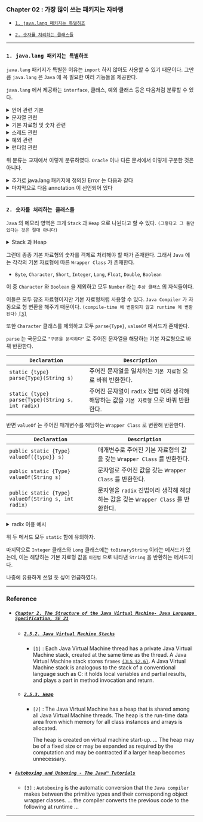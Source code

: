 
### Chapter 02 : 가장 많이 쓰는 패키지는 자바랭

- [`1. java.lang 패키지는 특별하죠`](#1-javalang-패키지는-특별하죠)

- [`2. 숫자를 처리하는 클래스들`](#2-숫자를-처리하는-클래스들)

---

### `1. java.lang 패키지는 특별하죠`

`java.lang` 패키지가 특별한 이유는 `import` 하지 않아도 사용할 수 있기 때문이다. 그만큼 `java.lang` 은 `Java` 에 꼭 필요한 여러 기능들을 제공한다.

`java.lang` 에서 제공하는 `interface`, 클래스, 예외 클래스 등은 다음처럼 분류할 수 있다.


<details><summary> 언어 관련 기본</summary>

|`Type`|`Subjects`|
|---|---|
|`interface`|`Cloneable`, `Comparable`, `Iterable`, `Readable`|
|`class`|`Class`, `ClassLoader`, `Compiler`, `Enum`, `Object`, `pacakge`, `SecurityManager`, `StackTraceElement`, `System`, `Void`|
|`Exception` or `Error`|`ArrayIndexOutOfBoundsException`, `ArrayStoreException`, `ClassCastException`, `ClassNotFoundException`, `CloneNotSupportedException`, `EnumConstantNotPresentException`, `IllegalAccessException`, `IllegalArgumentException`, `IndexOutOfBoundsException`, `InstantiationException`, `NegativeArraySizeException`, `NoSuchFieldException`, `NoSuchMethodException`, `NullPointerException`, `RuntimeException`, `SecurityException`, `TypeNotPresentException`, `UnsupportedOperationException`|

</details>


<details><summary> 문자열 관련</summary>

|`Type`|`Subjects`|
|---|---|
|`interface`|`Appendable`, **<ins>`CharSequence`</ins>** |
|`class`|**<ins>`String`</ins>**, **<ins>`StringBuffer`</ins>**, **<ins>`StringBuilder`</ins>**|
|`Exception` or `Error`|`StringIndexOutOfBoundsException`|

</details>


<details><summary> 기본 자료형 및 숫자 관련</summary>

|`Type`|`Subjects`|
|---|---|
|`class`|**<ins>`Boolean`</ins>**, **<ins>`Byte`</ins>**, **<ins>`Character`</ins>**, `Character.Subset`, `Character.UnicodeBlock`, **<ins>`Double`</ins>**, **<ins>`Float`</ins>**, **<ins>`Integer`</ins>**, **<ins>`Long`</ins>**, **<ins>`Math`</ins>**, **<ins>`Bynber`</ins>**, **<ins>`Short`</ins>**, `StrictMath`|
|`Exception` or `Error`|`ArithmeticException`, `NumberFormatException`|

</details>


<details><summary> 스레드 관련</summary>

|`Type`|`Subjects`|
|---|---|
|`interface`|**<ins>`Runnable`</ins>**, `Thread.UncaughtExceptionHandler`|
|`class`|`InheritableThreadLocal`, **<ins>`Thread`</ins>**, **<ins>`ThreadGroup`</ins>**, **<ins>`ThreadLocal`</ins>**, `Thread.Sate` `(Enum 타입임)`|
|`Exception` or `Error`|`illegalMonitorStateException`, `IllegalThreadStateException`, `InterruptedException`|

</details>


<details><summary> 예외 관련</summary>

|`Type`|`Subjects`|
|---|---|
|`class`|`Throwable`|
|`Exception` or `Error`|`Exception`|

</details>


<details><summary> 런타임 관련</summary>

|`Type`|`Subjects`|
|---|---|
|`class`|`Process`, `ProcessBuilder`, `Runtime`, `RuntimePermission`|
|`Exception` or `Error`|`IllegalStateException`|

</details>

위 분류는 교재에서 이렇게 분류하였다. `Oracle` 이나 다른 문서에서 이렇게 구분한 것은 아니다.

<details><summary> 추가로 java.lang 패키지에 정의된 Error 는 다음과 같다</summary>

- `AbstractMethodError`, `AssertionError`, `ClassCircularityError`, `ClassFormatError`, `Error`, `ExceptionInInitializerError`, `IllegalAccessError`, `IncompatibleClassChangeError`, `InstantiationError`, `InternalError`, `LinkageError`, `NoClassDeffoundError`, `NoSuchFieldError`, `NoSuchMethodError`, `OutOfMemoryError`, `StackOverflowError`, `ThreadDeath`, `UnknownError`, `UnsatisfiedLinkError`, `UnsupportedClassVersionError`, `VerifyError`, `VirtualMachineError`

위 에러는 그렇게 접할 일은 없지만 `OutOfMemoryError` `(OOME)` 와 `StackOverflowError` 정도는 알고 있어야 한다.

`Java` 는 가상 머신에서 메모리를 관리하지만, 프로그램을 잘못 작성하거나 설정이 제대로 되어 있지 않은 경우에는 이러한 에러가 발생할 수 있다.

`StackOverflowError` 는 호출된 메서드의 깊이가 너무 깊을 때 발생한다. `Java` 는 `Stack` 영역에 어떤 메서드가 어느 메서드를 호출했는지에 대한 정보를 관리하기 때문이다.

대표적인 재귀 메서드를 잘못 작성하였을 때 `StackOverflowError` 가 발생한다.

</details>


<details><summary> 마지막으로 다음 annotation 이 선언되어 있다</summary>

- `Deprecated`, `FunctionalInterface`, `Override`, `SafeVarargs`, `SuppressWarnings`

</details>

---

### `2. 숫자를 처리하는 클래스들`

`Java` 의 메모리 영역은 크게 `Stack` 과 `Heap` 으로 나뉜다고 할 수 있다. `(그렇다고 그 둘만 있다는 것은 절대 아니다)`

<details><summary> Stack 과 Heap</summary>

`JLS` 에 따르면 `Stack` 에는 `C` 처럼 지역 변수와 부분 변수를 저장하고, 메서드 호출 및 반환에 관련된 역할을 한다. `Stack` 은 스레드가 생성될 때마다 생성되어 각 스레드마다 독립적인 `Stack` 을 갖는다. [`[1]`](#252-java-virtual-machine-stacks)


반면 `Heap` 은 스레드 간 공유될 수 있으며 클래스 인스턴스와 배열 같은 것들이 저장된다. `Heap` 은 가상 머신이 시작될 때 생성되며, 그 크기는 고정되거나 `(필요에 의해)` 확장 또는 축소될 수 있다. [`[2]`](#253-heap)

</details>

그런데 종종 기본 자료형의 숫자를 객체로 처리해야 할 때가 존재한다. 그래서 `Java` 에는 각각의 기본 자료형에 따른 `Wrapper Class` 가 존재한다.

- `Byte`, `Character`, `Short`, `Integer`, `Long`, `Float`, `Double`, `Boolean`

이 중 `Character` 와 `Boolean` 을 제외하고 모두 `Number` 라는 `추상 클래스` 의 자식들이다.

이들은 모두 참조 자료형이지만 기본 자료형처럼 사용할 수 있다. `Java Compiler` 가 자동으로 형 변환을 해주기 때문이다. `(compile-time 에 변환되지 않고 runtime 에 변환된다)` [`[3]`](#autoboxing-and-unboxing---the-java™-tutorials)

또한 `Character` 클래스를 제외하고 모두 `parse{Type}`, `valueOf` 메서드가 존재한다.

`parse` 는 국문으로 `"구문을 분석하다"` 로 주어진 문자열을 해당하는 기본 자료형으로 바꿔 반환한다.

|`Declaration`|`Description`|
|---|---|
|`static {type} parse{Type}(String s)`|주어진 문자열을 일치하는 `기본 자료형` 으로 바꿔 반환한다.|
|`static {type} parse{Type}(String s, int radix)`|주어진 문자열이 `radix` 진법 이라 생각해 해당하는 값을 `기본 자료형` 으로 바꿔 반환한다.|

반면 `valueOf` 는 주어진 매개변수를 해당하는 `Wrapper Class` 로 변환해 반환한다.

|`Declaration`|`Description`|
|---|---|
|`public static {Type} valueOf({type}} s)`|매개변수로 주어진 기본 자료형의 값을 갖는 `Wrapper Class` 를 반환한다.|
|`public static {Type} valueOf(String s)`|문자열로 주어진 값을 갖는 `Wrapper Class` 를 반환한다.|
|`public static {Type} valueOf(String s, int radix)`|문자열을 `radix` 진법이라 생각해 해당하는 값을 갖는 `Wrapper Class` 를 반환한다.|

<details><summary> radix 이용 예시</summary>

```java
String testString = "00010";

System.out.println("Decimal scale\tBinary scale\tHexadecimal scale");
System.out.printf(
    "%s\t\t%s\t\t%s\n",
    Integer.parseInt(testString),
    Integer.parseInt(testString, 2),
    Integer.parseInt(testString, 16)
);
```
```
Decimal scale   Binary scale    Hexadecimal scale
10              2               16
```

</details>

위 두 메서드 모두 `static` 함에 유의하자.

마지막으로 `Integer` 클래스와 `Long` 클래스에는 `toBinaryString` 이라는 메서드가 있는데, 이는 해당하는 기본 자료형 값을 `이진법` 으로 나타낸 `String` 을 반환하는 메서드이다.

나중에 유용하게 쓰일 듯 싶어 언급하였다.

---

### Reference

- ##### [`Chapter 2. The Structure of the Java Virtual Machine- Java Language Specification, SE 21`](https://docs.oracle.com/javase/specs/jvms/se21/html/jvms-2.html)

    - ##### [`2.5.2. Java Virtual Machine Stacks`](https://docs.oracle.com/javase/specs/jvms/se21/html/jvms-2.html#jvms-2.5.2)
        - `[1]` : Each Java Virtual Machine thread has a private Java Virtual Machine stack, created at the same time as the thread. A Java Virtual Machine stack stores `frames` [`(JLS §2.6)`](https://docs.oracle.com/javase/specs/jvms/se21/html/jvms-2.html#jvms-2.6). A Java Virtual Machine stack is analogous to the stack of a conventional language such as C: it holds local variables and partial results, and plays a part in method invocation and return. 

    - ##### [`2.5.3. Heap`](https://docs.oracle.com/javase/specs/jvms/se21/html/jvms-2.html#jvms-2.5.3)
        - `[2]` : The Java Virtual Machine has a heap that is shared among all Java Virtual Machine threads. The heap is the run-time data area from which memory for all class instances and arrays is allocated.
        
            The heap is created on virtual machine start-up. ... The heap may be of a fixed size or may be expanded as required by the computation and may be contracted if a larger heap becomes unnecessary.

- ##### [`Autoboxing and Unboxing - The Java™ Tutorials`](https://docs.oracle.com/javase/tutorial/java/data/autoboxing.html)
    - `[3]` : `Autoboxing` is the automatic conversion that the `Java compiler` makes between the primitive types and their corresponding object wrapper classes. ... the compiler converts the previous code to the following at runtime ...

---
